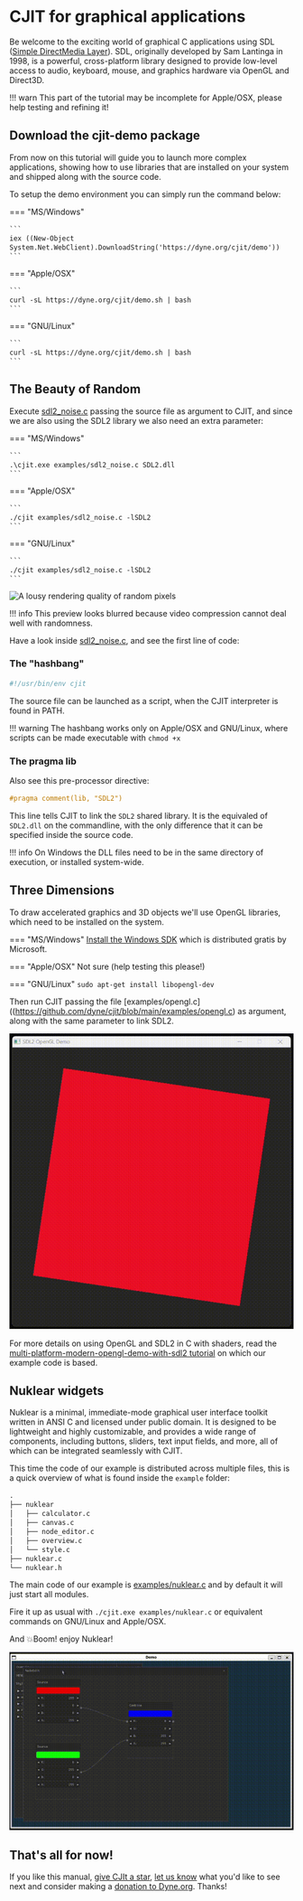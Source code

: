 
# CJIT for graphical applications

Be welcome to the exciting world of graphical C applications using SDL
([Simple DirectMedia Layer](https://sdl.org)). SDL, originally
developed by Sam Lantinga in 1998, is a powerful, cross-platform
library designed to provide low-level access to audio, keyboard,
mouse, and graphics hardware via OpenGL and Direct3D.

!!! warn
    This part of the tutorial may be incomplete for Apple/OSX, please help testing and refining it!

## Download the cjit-demo package

From now on this tutorial will guide you to launch more complex
applications, showing how to use libraries that are installed on your
system and shipped along with the source code.

To setup the demo environment you can simply run the command below:

=== "MS/Windows"

    ```
    iex ((New-Object System.Net.WebClient).DownloadString('https://dyne.org/cjit/demo'))
    ```

=== "Apple/OSX"

    ```
    curl -sL https://dyne.org/cjit/demo.sh | bash
    ```

=== "GNU/Linux"

    ```
    curl -sL https://dyne.org/cjit/demo.sh | bash
    ```


## The Beauty of Random

Execute [sdl2_noise.c](https://github.com/dyne/cjit/blob/main/examples/sdl2_noise.c) passing the source file as argument to CJIT, and since we are also using the SDL2 library we also need an extra parameter:

=== "MS/Windows"

    ```
    .\cjit.exe examples/sdl2_noise.c SDL2.dll
    ```

=== "Apple/OSX"

    ```
    ./cjit examples/sdl2_noise.c -lSDL2
    ```

=== "GNU/Linux"

    ```
    ./cjit examples/sdl2_noise.c -lSDL2
    ```


![A lousy rendering quality of random pixels](images/cjit_sdl2_noise.gif)

!!! info
    This preview looks blurred because video compression cannot deal well with randomness.

Have a look inside [sdl2_noise.c](https://github.com/dyne/cjit/blob/main/examples/sdl2_noise.c), and see the first line of code:

### The "hashbang"
```sh
#!/usr/bin/env cjit
```

The source file can be launched as a script, when the CJIT interpreter is found in PATH.

!!! warning
    The hashbang works only on Apple/OSX and GNU/Linux, where scripts can be made executable with `chmod +x`

### The pragma lib

Also see this pre-processor directive:
```c
#pragma comment(lib, "SDL2")
```

This line tells CJIT to link the `SDL2` shared library. It is the equivaled of `SDL2.dll` on the commandline, with the only difference that it can be specified inside the source code.

!!! info
    On Windows the DLL files need to be in the same directory of execution, or installed system-wide.

## Three Dimensions

To draw accelerated graphics and 3D objects we'll use OpenGL libraries, which need to be installed on the system.

=== "MS/Windows"
    [Install the Windows SDK](https://developer.microsoft.com/en-us/windows/downloads/windows-sdk/) which is distributed gratis by Microsoft.

=== "Apple/OSX"
    Not sure (help testing this please!)

=== "GNU/Linux"
    ```
    sudo apt-get install libopengl-dev
    ```

Then run CJIT passing the file [examples/opengl.c]((https://github.com/dyne/cjit/blob/main/examples/opengl.c) as argument, along with the same parameter to link SDL2.

![Smoothly rotating red square](images/cjit_opengl.gif)

For more details on using OpenGL and SDL2 in C with shaders, read the
[multi-platform-modern-opengl-demo-with-sdl2
tutorial](https://shallowbrooksoftware.com/posts/a-multi-platform-modern-opengl-demo-with-sdl2/)
on which our example code is based.

## Nuklear widgets

Nuklear is a minimal, immediate-mode graphical user interface toolkit
written in ANSI C and licensed under public domain. It is designed to
be lightweight and highly customizable, and provides a wide range of
components, including buttons, sliders, text input fields, and more,
all of which can be integrated seamlessly with CJIT.

This time the code of our example is distributed across multiple files, this is a quick overview of what is found inside the `example` folder:
```
.
├── nuklear
│   ├── calculator.c
│   ├── canvas.c
│   ├── node_editor.c
│   ├── overview.c
│   └── style.c
├── nuklear.c
└── nuklear.h
```

The main code of our example
is
[examples/nuklear.c](https://github.com/dyne/cjit/blob/main/examples/nuklear.c) and by default it will just start all modules.

Fire it up as usual with `./cjit.exe examples/nuklear.c` or equivalent commands on GNU/Linux and Apple/OSX.

And 💥Boom! enjoy Nuklear!

![Pretty advanced GUI widgets shown](images/cjit_nuklear.gif)

## That's all for now!

If you like this manual, [give CJIt a star](https://github.com/dyne/cjit), [let us know](https://dyne.org/contact) what you'd like to see next and consider making a [donation to Dyne.org](https://dyne.org/donate). Thanks!
